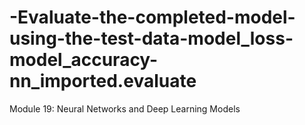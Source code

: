 # -Evaluate-the-completed-model-using-the-test-data-model_loss-model_accuracy-nn_imported.evaluate
Module 19: Neural Networks and Deep Learning Models
